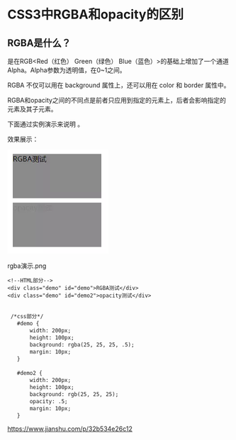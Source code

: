 # CSS3中RGBA和opacity的区别

## RGBA是什么？

是在RGB<Red（红色） Green（绿色） Blue（蓝色）>的基础上增加了一个通道Alpha。Alpha参数为透明值，在0~1之间。

RGBA 不仅可以用在 background 属性上，还可以用在 color 和 border 属性中。

RGBA和opacity之间的不同点是前者只应用到指定的元素上，后者会影响指定的元素及其子元素。

下面通过实例演示来说明 。

效果展示：

![img](image-201809092202/image-20180909220158915.png)

rgba演示.png

```
<!--HTML部分-->
<div class="demo" id="demo">RGBA测试</div>
<div class="demo" id="demo2">opacity测试</div>
```

```

 /*css部分*/ 
   #demo {
       width: 200px;
       height: 100px;
       background: rgba(25, 25, 25, .5);
       margin: 10px;
   }
   
   #demo2 {
       width: 200px;
       height: 100px;
       background: rgb(25, 25, 25);
       opacity: .5;
       margin: 10px;
   }
```





https://www.jianshu.com/p/32b534e26c12